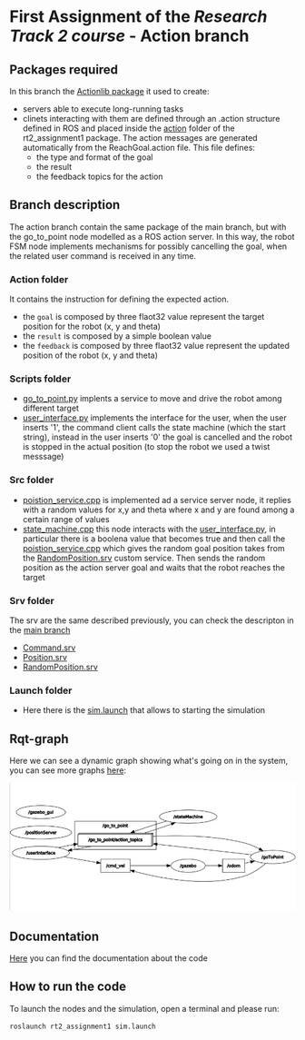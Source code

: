 # First Assignment of the *Research Track 2 course* - Action branch
## Packages required
In this branch the [Actionlib package](http://wiki.ros.org/actionlib) it used to create:
- servers able to execute long-running tasks
- clinets interacting with them are defined through an .action structure defined in ROS and placed inside the [action](https://github.com/piquet8/rt2_assignment1/tree/action/action) folder of the rt2_assignment1 package. The action messages are generated automatically from the ReachGoal.action file. This file defines:
  - the type and format of the goal
  - the result
  - the feedback topics for the action
## Branch description
The action branch contain the same package of the main branch, but with the go_to_point node modelled as a ROS action server. In this way, the robot FSM node implements mechanisms for possibly cancelling the goal, when the related user command is received in any time.
### Action folder
It contains the instruction for defining the expected action. 
- the `goal` is composed by three flaot32 value represent the target position for the robot (x, y and theta)
- the `result` is composed by a simple boolean value
- the `feedback` is composed by three flaot32 value represent the updated position of the robot (x, y and theta)
### Scripts folder
- [go_to_point.py](https://github.com/piquet8/rt2_assignment1/blob/action/scripts/go_to_point.py) implents a service to move and drive the robot among different target 
- [user_interface.py](https://github.com/piquet8/rt2_assignment1/blob/action/scripts/user_interface.py) implements the interface for the user, when the user inserts '1', the command client calls the state machine (which the start string), instead in the user inserts '0' the goal is cancelled and the robot is stopped in the actual position (to stop the robot we used a twist messsage)
### Src folder
- [poistion_service.cpp](https://github.com/piquet8/rt2_assignment1/blob/action/src/position_service.cpp) is implemented ad a service server node, it replies with a random values for x,y and theta where x and y are found among a certain range of values
- [state_machine.cpp](https://github.com/piquet8/rt2_assignment1/blob/action/src/state_machine.cpp) this node interacts with the [user_interface.py](https://github.com/piquet8/rt2_assignment1/blob/action/scripts/user_interface.py), in particular there is a boolena value that becomes true and then call the [poistion_service.cpp](https://github.com/piquet8/rt2_assignment1/blob/action/src/position_service.cpp) which gives the random goal position takes from the [RandomPosition.srv](https://github.com/piquet8/rt2_assignment1/blob/action/srv/RandomPosition.srv) custom service. Then sends the random position as the action server goal and waits that the robot reaches the target 
### Srv folder 
The srv are the same described previously, you can check the descripton in the [main branch](https://github.com/piquet8/rt2_assignment1) 
- [Command.srv](https://github.com/piquet8/rt2_assignment1/blob/action/srv/Command.srv)
- [Position.srv](https://github.com/piquet8/rt2_assignment1/blob/action/srv/Position.srv)
- [RandomPosition.srv](https://github.com/piquet8/rt2_assignment1/blob/action/srv/RandomPosition.srv)
### Launch folder
- Here there is the [sim.launch](https://github.com/piquet8/rt2_assignment1/blob/action/launch/sim.launch) that allows to starting the simulation
## Rqt-graph
Here we can see a dynamic graph showing what's going on in the system, you can see more graphs [here](https://github.com/piquet8/rt2_assignment1/tree/action/rqt_graph):

![Rqt-graph](https://github.com/piquet8/rt2_assignment1/blob/action/rqt_graph/rqt2.jpeg)
## Documentation 
[Here](https://github.com/piquet8/rt2_assignment1/tree/doxygen/docs) you can find the documentation about the code
## How to run the code
To launch the nodes and the simulation, open a terminal and please run:
```
roslaunch rt2_assignment1 sim.launch
```

